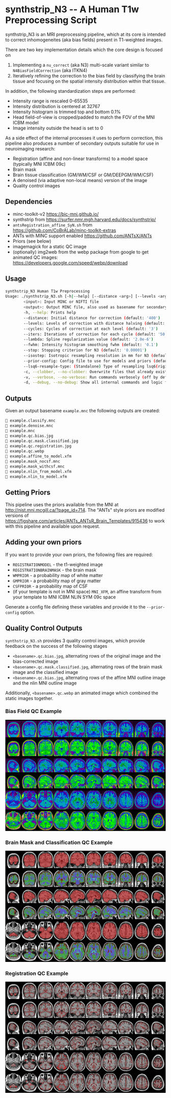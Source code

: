 # synthstrip_N3 -- A Human T1w Preprocessing Script

synthstrip_N3 is an MRI preprocessing pipeline, which at its core is intended
to correct inhomogeneites (aka bias fields) present in T1-weighted images.

There are two key implementation details which the core design is focused on

1. Implementing a `nu_correct` (aka N3) multi-scale variant similar to `N4BiasFieldCorrection` (aka ITKN4)
2. Iteratively refining the correction to the bias field by classifying the brain
tissue and focusing on the spatial intensity distribution within that tissue.

In addition, the following standardization steps are performed:

- Intensity range is rescaled 0-65535
- Intensity distribution is centered at 32767
- Intensity histogram is trimmed top and bottom 0.1%
- Head field-of-view is cropped/padded to match the FOV of the MNI ICBM model
- Image intensity outside the head is set to 0

As a side effect of the internal processes it uses to perform correction,
this pipeline also produces a number of secondary outputs suitable for use in
neuroimaging research:

- Registration (affine and non-linear transforms) to a model space (typically MNI ICBM 09c)
- Brain mask
- Brain tissue classification (GM/WM/CSF or GM/DEEPGM/WM/CSF)
- A denoised (via adaptive non-local means) version of the image
- Quality control images

## Dependencies

- minc-toolkit-v2 https://bic-mni.github.io/
- synthstrip from https://surfer.nmr.mgh.harvard.edu/docs/synthstrip/
- `antsRegistration_affine_SyN.sh` from https://github.com/CoBrALab/minc-toolkit-extras
- ANTs with MINC support enabled https://github.com/ANTsX/ANTs
- Priors (see below)
- imagemagick for a static QC image
- (optionally) img2web from the webp package from google to get animated QC images: https://developers.google.com/speed/webp/download

## Usage

```bash
synthstrip_N3 Human T1w Preprocessing
Usage: ./synthstrip_N3.sh [-h|--help] [--distance <arg>] [--levels <arg>] [--cycles <arg>] [--iters <arg>] [--lambda <arg>] [--fwhm <arg>] [--stop <arg>] [--isostep <arg>] [--prior-config <arg>] [--lsq6-resample-type <arg>] [-c|--(no-)clobber] [-v|--(no-)verbose] [-d|--(no-)debug] <input> <output>
        <input>: Input MINC or NIFTI file
        <output>: Output MINC file, also used as basename for secondary outputs
        -h, --help: Prints help
        --distance: Initial distance for correction (default: '400')
        --levels: Levels of correction with distance halving (default: '4')
        --cycles: Cycles of correction at each level (default: '3')
        --iters: Iterations of correction for each cycle (default: '50')
        --lambda: Spline regularization value (default: '2.0e-6')
        --fwhm: Intensity histogram smoothing fwhm (default: '0.1')
        --stop: Stopping criterion for N3 (default: '0.00001')
        --isostep: Isotropic resampling resolution in mm for N3 (default: '4')
        --prior-config: Config file to use for models and priors (default: 'mni_icbm152_nlin_sym_09c.cfg')
        --lsq6-resample-type: (Standalone) Type of resampling lsq6(rigid) output files undergo, can be "coordinates", "none", or a floating point value for the isotropic resolution in mni_icbm152_t1_tal_nlin_sym_09c space (default: 'none')
        -c, --clobber, --no-clobber: Overwrite files that already exist (off by default)
        -v, --verbose, --no-verbose: Run commands verbosely (off by default)
        -d, --debug, --no-debug: Show all internal commands and logic for debug (off by default)
```

## Outputs

Given an output basename `example.mnc` the following outputs are created:

```
 example.classify.mnc
 example.denoise.mnc
 example.mnc
 example.qc.bias.jpg
 example.qc.mask.classified.jpg
 example.qc.registration.jpg
 example.qc.webp
 example.affine_to_model.xfm
 example.mask_nocsf.mnc
 example.mask_withcsf.mnc
 example.nlin_from_model.xfm
 example.nlin_to_model.xfm
```

## Getting Priors

This pipeline uses the priors available from the MNI at http://nist.mni.mcgill.ca/?page_id=714. The "ANTs" style priors
are modified versions of https://figshare.com/articles/ANTs_ANTsR_Brain_Templates/915436 to work with this pipeline
and available upon request.

## Adding your own priors

If you want to provide your own priors, the following files are required:
- `REGISTRATIONMODEL` - the t1-weighted image
- `REGISTRATIONBRAINMASK` - the brain mask
- `WMPRIOR` - a probability map of white matter
- `GMPRIOR` - a probability map of gray matter
- `CSFPRIOR` - a probability map of CSF
- (if your template is not in MNI space) `MNI_XFM`, an affine transform from your template to MNI ICBM NLIN SYM 09c space

Generate a config file defining these variables and provide it to the ``--prior-config`` option.

## Quality Control Outputs

`synthstrip_N3.sh` provides 3 quality control images, which provide feedback on the success of the following stages
- `<basename>.qc.bias.jpg`, alternating rows of the original image and the bias-corrected image
- `<basename>.qc.mask.classified.jpg`, alternating rows of the brain mask image and the classified image
- `<basename>.qc.bias.jpg`, alternating rows of the affine MNI outline image and the nlin MNI outline image

Additionally, `<basename>.qc.webp` an animated image which combined the static images together.

### Bias Field QC Example

![Bias Field QC Example](examples/example.qc.bias.jpg)

### Brain Mask and Classification QC Example

![Brain Mask and Classification QC Example](examples/example.mask.classified.jpg)

### Registration QC Example

![Registration QC Example](examples/example.qc.registration.jpg)
